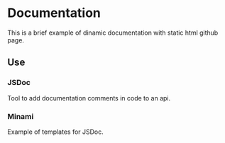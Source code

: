 # Documentation

This is a brief example of dinamic documentation with static html github page.

## Use

### JSDoc

Tool to add documentation comments in code to an api.

### Minami

Example of templates for JSDoc.